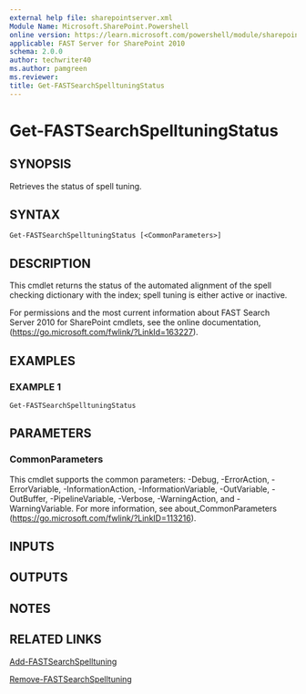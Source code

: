 ```yaml
---
external help file: sharepointserver.xml
Module Name: Microsoft.SharePoint.Powershell
online version: https://learn.microsoft.com/powershell/module/sharepoint-server/get-fastsearchspelltuningstatus
applicable: FAST Server for SharePoint 2010
schema: 2.0.0
author: techwriter40
ms.author: pamgreen
ms.reviewer:
title: Get-FASTSearchSpelltuningStatus
---
```


# Get-FASTSearchSpelltuningStatus

## SYNOPSIS
Retrieves the status of spell tuning.

## SYNTAX

```
Get-FASTSearchSpelltuningStatus [<CommonParameters>]
```

## DESCRIPTION
This cmdlet returns the status of the automated alignment of the spell checking dictionary with the index; spell tuning is either active or inactive.

For permissions and the most current information about FAST Search Server 2010 for SharePoint cmdlets, see the online documentation, (https://go.microsoft.com/fwlink/?LinkId=163227).

## EXAMPLES

### EXAMPLE 1
```
Get-FASTSearchSpelltuningStatus
```

## PARAMETERS

### CommonParameters
This cmdlet supports the common parameters: -Debug, -ErrorAction, -ErrorVariable, -InformationAction, -InformationVariable, -OutVariable, -OutBuffer, -PipelineVariable, -Verbose, -WarningAction, and -WarningVariable. For more information, see about_CommonParameters (https://go.microsoft.com/fwlink/?LinkID=113216).

## INPUTS

## OUTPUTS

## NOTES

## RELATED LINKS

[Add-FASTSearchSpelltuning](Add-FASTSearchSpelltuning.md)

[Remove-FASTSearchSpelltuning](Remove-FASTSearchSpelltuning.md)
